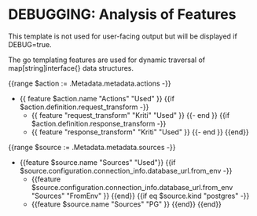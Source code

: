 
# DEBUGGING: Analysis of Features

This template is not used for user-facing output but will be displayed if DEBUG=true.

The go templating features are used for dynamic traversal of map[string]interface{} data structures.

{{range $action := .Metadata.metadata.actions -}}
  * {{ feature $action.name "Actions" "Used" }}
  {{if $action.definition.request_transform -}}
    * {{ feature "request_transform" "Kriti" "Used" }}
  {{- end }}
  {{if $action.definition.response_transform -}}
    * {{ feature "response_transform" "Kriti" "Used" }}
  {{- end }}
{{end}}

{{range $source := .Metadata.metadata.sources -}}
  * {{feature $source.name "Sources" "Used"}}
  {{if $source.configuration.connection_info.database_url.from_env -}}
    * {{feature $source.configuration.connection_info.database_url.from_env "Sources" "FromEnv" }}
  {{end}}
  {{if eq $source.kind "postgres" -}}
    * {{feature $source.name "Sources" "PG" }}
  {{end}}
{{end}}
